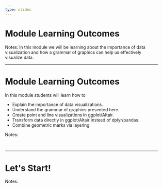 ```yaml
---
type: slides
---
```


# Module Learning Outcomes

Notes: In this module we will be learning about the importance of data visualization and how a grammar of graphics can help us effectively visualize data.


---

# Module Learning Outcomes

In this module students will learn how to

- Explain the importance of data visualizations.
- Understand the grammar of graphics presented here.
- Create point and line visualizations in ggplot/Altair.
- Transform data directly in ggplot/Altair instead of dplyr/pandas.
- Combine geometric marks via layering.

Notes: 

<br>

---

# Let's Start!

Notes:

<br>
